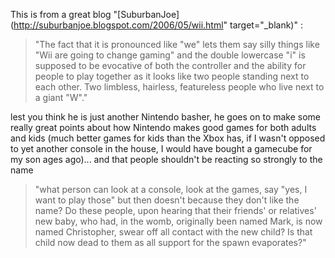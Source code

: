 This is from a great blog "[SuburbanJoe](http://suburbanjoe.blogspot.com/2006/05/wii.html" target="_blank)" :

> "The fact that it is pronounced like "we" lets them say silly things like "Wii are going to change gaming" and the double lowercase "i" is supposed to be evocative of both the controller and the ability for people to play together as it looks like two people standing next to each other. Two limbless, hairless, featureless people who live next to a giant "W"."

lest you think he is just another Nintendo basher, he goes on to make some really great points about how Nintendo makes good games for both adults and kids (much better games for kids than the Xbox has, if I wasn't opposed to yet another console in the house, I would have bought a gamecube for my son ages ago)... and that people shouldn't be reacting so strongly to the name

> "what person can look at a console, look at the games, say "yes, I want to play those" but then doesn't because they don't like the name? Do these people, upon hearing that their friends' or relatives' new baby, who had, in the womb, originally been named Mark, is now named Christopher, swear off all contact with the new child? Is that child now dead to them as all support for the spawn evaporates?"